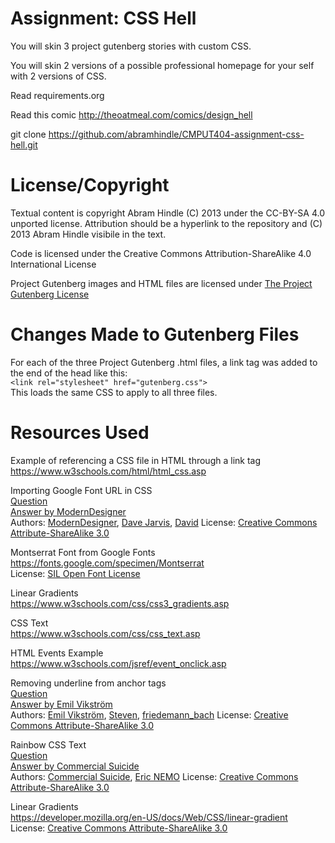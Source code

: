 Assignment: CSS Hell
====================

You will skin 3 project gutenberg stories with custom CSS.

You will skin 2 versions of a possible professional homepage for your
self with 2 versions of CSS.

Read requirements.org

Read this comic http://theoatmeal.com/comics/design_hell

git clone https://github.com/abramhindle/CMPUT404-assignment-css-hell.git

License/Copyright
=================

Textual content is copyright Abram Hindle (C) 2013 under the CC-BY-SA
4.0 unported license. Attribution should be a hyperlink to the
repository and (C) 2013 Abram Hindle visibile in the text.

Code is licensed under the Creative Commons Attribution-ShareAlike 4.0 International License

Project Gutenberg images and HTML files are licensed under [The Project Gutenberg License](https://www.gutenberg.org/wiki/Gutenberg:The_Project_Gutenberg_License)  

Changes Made to Gutenberg Files
===============================

For each of the three Project Gutenberg .html files, a link tag was added to the end of the head like this:  
```<link rel="stylesheet" href="gutenberg.css">```  
This loads the same CSS to apply to all three files.  

Resources Used
===============================

Example of referencing a CSS file in HTML through a link tag  
https://www.w3schools.com/html/html_css.asp  

Importing Google Font URL in CSS  
[Question](https://stackoverflow.com/questions/14676613/how-to-import-google-web-font-in-css-file)  
[Answer by ModernDesigner](https://stackoverflow.com/a/14676665)  
Authors: [ModernDesigner](https://stackoverflow.com/users/1672778/moderndesigner), [Dave Jarvis](https://stackoverflow.com/users/59087/dave-jarvis), [David](https://stackoverflow.com/users/579049/david)
License: [Creative Commons Attribute-ShareAlike 3.0](https://creativecommons.org/licenses/by-sa/3.0/)  

Montserrat Font from Google Fonts  
https://fonts.google.com/specimen/Montserrat  
License: [SIL Open Font License](https://github.com/JulietaUla/Montserrat/blob/master/OFL.txt)  

Linear Gradients  
https://www.w3schools.com/css/css3_gradients.asp  

CSS Text  
https://www.w3schools.com/css/css_text.asp  

HTML Events Example  
https://www.w3schools.com/jsref/event_onclick.asp  

Removing underline from anchor tags  
[Question](https://stackoverflow.com/questions/2041388/how-to-remove-the-underline-for-anchorslinks)  
[Answer by Emil Vikström](https://stackoverflow.com/a/2041404)  
Authors: [Emil Vikström](https://stackoverflow.com/users/238978/emil-vikstr%c3%b6m), [Steven](https://stackoverflow.com/users/202335/steven), [friedemann_bach](https://stackoverflow.com/users/4504050/friedemann-bach)
License: [Creative Commons Attribute-ShareAlike 3.0](https://creativecommons.org/licenses/by-sa/3.0/)  

Rainbow CSS Text  
[Question](https://stackoverflow.com/questions/40557461/rainbow-gradient-on-text-in-css)  
[Answer by Commercial Suicide](https://stackoverflow.com/a/40557564)  
Authors: [Commercial Suicide](https://stackoverflow.com/users/6053654/commercial-suicide), [Eric NEMO](https://stackoverflow.com/users/5762965/eric-nemo)
License: [Creative Commons Attribute-ShareAlike 3.0](https://creativecommons.org/licenses/by-sa/3.0/)  

Linear Gradients  
https://developer.mozilla.org/en-US/docs/Web/CSS/linear-gradient  
License: [Creative Commons Attribute-ShareAlike 3.0](https://creativecommons.org/licenses/by-sa/3.0/) 